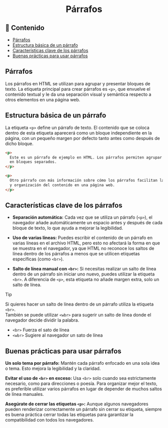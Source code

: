 <h1 align='center'>Párrafos</h1>

<h2>📑 Contenido</h2>

- [Párrafos](#párrafos)
- [Estructura básica de un párrafo](#estructura-básica-de-un-párrafo)
- [Características clave de los párrafos](#características-clave-de-los-párrafos)
- [Buenas prácticas para usar párrafos](#buenas-prácticas-para-usar-párrafos)

## Párrafos

Los párrafos en HTML se utilizan para agrupar y presentar bloques de texto. La etiqueta principal para crear párrafos es `<p>`, que envuelve el contenido textual y le da una separación visual y semántica respecto a otros elementos en una página web.

## Estructura básica de un párrafo

La etiqueta `<p>` define un párrafo de texto. El contenido que se coloca dentro de esta etiqueta aparecerá como un bloque independiente en la página, con un pequeño margen por defecto tanto antes como después de dicho bloque.

```html
<p>
  Este es un párrafo de ejemplo en HTML. Los párrafos permiten agrupar el texto
  en bloques separados.
</p>

<p>
  Otro párrafo con más información sobre cómo los párrafos facilitan la lectura
  y organización del contenido en una página web.
</p>
```

## Características clave de los párrafos

- **Separación automática:** Cada vez que se utiliza un párrafo (`<p>`), el navegador añade automáticamente un espacio antes y después de cada bloque de texto, lo que ayuda a mejorar la legibilidad.

- **Uso de varias líneas:** Puedes escribir el contenido de un párrafo en varias líneas en el archivo HTML, pero esto no afectará la forma en que se muestra en el navegador, ya que HTML no reconoce los saltos de línea dentro de los párrafos a menos que se utilicen etiquetas específicas (como `<br>`).

- **Salto de línea manual con `<br>`:** Si necesitas realizar un salto de línea dentro de un párrafo sin iniciar uno nuevo, puedes utilizar la etiqueta `<br>`. A diferencia de `<p>`, esta etiqueta no añade margen extra, solo un salto de línea.

> [!TIP]
>
> Si quieres hacer un salto de línea dentro de un párrafo utiliza la etiqueta `<br>`. <br>
> También se puede utilizar `<wbr>` para sugerir un salto de línea donde el navegador decide dividir la palabra.
>
> - `<br>` Fuerza el sato de línea
> - `<wbr>` Sugiere al navegador un sato de línea

## Buenas prácticas para usar párrafos

**Un solo tema por párrafo:** Mantén cada párrafo enfocado en una sola idea o tema. Esto mejora la legibilidad y la claridad.

**Evitar el uso de `<br>` en exceso:** Usa `<br>` solo cuando sea estrictamente necesario, como para direcciones o poesía. Para organizar mejor el texto, es preferible utilizar varios párrafos en lugar de depender de muchos saltos de línea manuales.

**Asegúrate de cerrar las etiquetas `<p>`:** Aunque algunos navegadores pueden renderizar correctamente un párrafo sin cerrar su etiqueta, siempre es buena práctica cerrar todas las etiquetas para garantizar la compatibilidad con todos los navegadores.
